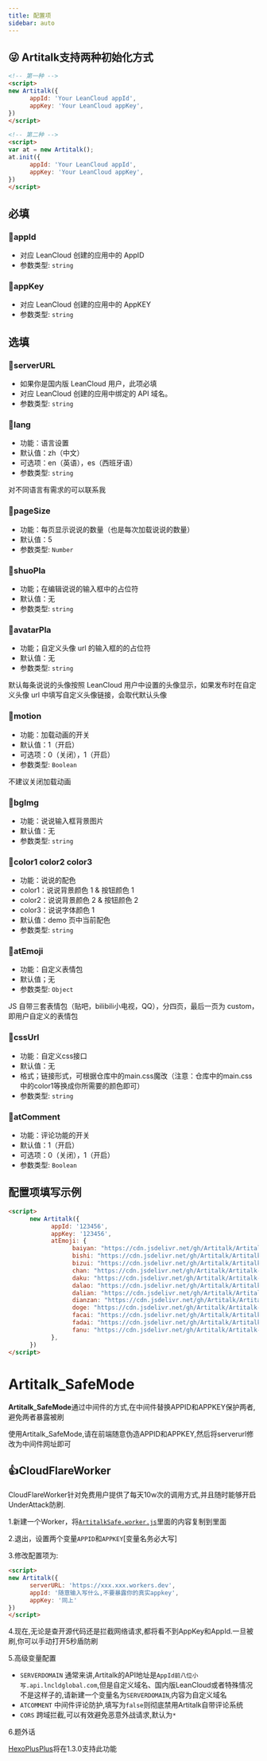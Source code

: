 ```yaml
---
title: 配置项
sidebar: auto
---
```



## 😜 Artitalk支持两种初始化方式

```html
<!-- 第一种 -->
<script>
new Artitalk({
      appId: 'Your LeanCloud appId',
      appKey: 'Your LeanCloud appKey',
})
</script>

<!-- 第二种 -->
<script>
var at = new Artitalk();
at.init({
      appId: 'Your LeanCloud appId',
      appKey: 'Your LeanCloud appKey',      
})
</script>
```

## 必填

### 📌appId

* 对应 LeanCloud 创建的应用中的 AppID
* 参数类型: `string`

### 📌appKey

* 对应 LeanCloud 创建的应用中的 AppKEY
* 参数类型: `string`

## 选填

### 📌serverURL

* 如果你是国内版 LeanCloud 用户，此项必填
* 对应 LeanCloud 创建的应用中绑定的 API 域名。
* 参数类型: `string`

### 📌lang

* 功能：语言设置
* 默认值：zh（中文）
* 可选项：en（英语），es（西班牙语）
* 参数类型: `string`

对不同语言有需求的可以联系我

### 📌pageSize

* 功能：每页显示说说的数量（也是每次加载说说的数量）
* 默认值：5
* 参数类型: `Number`

### 📌shuoPla

* 功能；在编辑说说的输入框中的占位符
* 默认值：无
* 参数类型: `string`

### 📌avatarPla

* 功能；自定义头像 url 的输入框的的占位符
* 默认值：无
* 参数类型: `string`

默认每条说说的头像按照 LeanCloud 用户中设置的头像显示，如果发布时在自定义头像 url 中填写自定义头像链接，会取代默认头像

### 📌motion

* 功能：加载动画的开关
* 默认值：1（开启）
* 可选项：0（关闭），1（开启）
* 参数类型: `Boolean`

不建议关闭加载动画

### 📌bgImg

* 功能：说说输入框背景图片
* 默认值：无
* 参数类型: `string`

### 📌color1 color2 color3

* 功能：说说的配色
* color1：说说背景颜色 1 & 按钮颜色 1
* color2：说说背景颜色 2 & 按钮颜色 2
* color3：说说字体颜色 1
* 默认值：demo 页中当前配色
* 参数类型: `string`

### 📌atEmoji

* 功能：自定义表情包
* 默认值；无
* 参数类型: `Object`

JS 自带三套表情包（贴吧，bilibili小电视，QQ），分四页，最后一页为 custom，即用户自定义的表情包

### 📌cssUrl

* 功能：自定义css接口
* 默认值：无
* 格式；链接形式，可根据仓库中的main.css魔改（注意：仓库中的main.css中的color1等换成你所需要的颜色即可）
* 参数类型: `string`

### 📌atComment

* 功能：评论功能的开关
* 默认值：1（开启）
* 可选项：0（关闭），1（开启）
* 参数类型: `Boolean`

## 配置项填写示例

```html
<script>
      new Artitalk({
            appId: '123456',
            appKey: '123456',
            atEmoji: {
                  baiyan: "https://cdn.jsdelivr.net/gh/Artitalk/Artitalk-emoji/baiyan.png",
                  bishi: "https://cdn.jsdelivr.net/gh/Artitalk/Artitalk-emoji/bishi.png",
                  bizui: "https://cdn.jsdelivr.net/gh/Artitalk/Artitalk-emoji/bizui.png",
                  chan: "https://cdn.jsdelivr.net/gh/Artitalk/Artitalk-emoji/chan.png",
                  daku: "https://cdn.jsdelivr.net/gh/Artitalk/Artitalk-emoji/daku.png",
                  dalao: "https://cdn.jsdelivr.net/gh/Artitalk/Artitalk-emoji/dalao.png",
                  dalian: "https://cdn.jsdelivr.net/gh/Artitalk/Artitalk-emoji/dalian.png",
                  dianzan: "https://cdn.jsdelivr.net/gh/Artitalk/Artitalk-emoji/dianzan.png",
                  doge: "https://cdn.jsdelivr.net/gh/Artitalk/Artitalk-emoji/doge.png",
                  facai: "https://cdn.jsdelivr.net/gh/Artitalk/Artitalk-emoji/facai.png",
                  fadai: "https://cdn.jsdelivr.net/gh/Artitalk/Artitalk-emoji/fadai.png",
                  fanu: "https://cdn.jsdelivr.net/gh/Artitalk/Artitalk-emoji/fanu.png",
            },
      })
</script>
```

# Artitalk_SafeMode

**Artitalk_SafeMode**通过中间件的方式,在中间件替换APPID和APPKEY保护两者,避免两者暴露被刷

使用Artitalk_SafeMode,请在前端随意伪造APPID和APPKEY,然后将serverurl修改为中间件网址即可


## 👍CloudFlareWorker

CloudFlareWorker针对免费用户提供了每天10w次的调用方式,并且随时能够开启UnderAttack防刷.

1.新建一个Worker，将[`ArtitalkSafe.worker.js`](https://raw.githubusercontent.com/ArtitalkJS/Artitalk/master/ArtitalkSafe.worker.js)里面的内容复制到里面

2.退出，设置两个变量`APPID`和`APPKEY`[变量名务必大写]

3.修改配置项为:

```html
<script>
new Artitalk({
      serverURL: 'https://xxx.xxx.workers.dev',
      appId: '随意输入写什么,不要暴露你的真实appkey',
      appKey: '同上'
})
</script>
```
4.现在,无论是查开源代码还是拦截网络请求,都将看不到AppKey和AppId.一旦被刷,你可以手动打开5秒盾防刷

5.高级变量配置

- `SERVERDOMAIN` 通常来讲,Artitalk的API地址是`AppId前八位小写.api.lncldglobal.com`,但是自定义域名、国内版LeanCloud或者特殊情况不是这样子的,请新建一个变量名为`SERVERDOMAIN`,内容为自定义域名
- `ATCOMMENT` 中间件评论防护,填写为`false`则彻底禁用Artitalk自带评论系统
- `CORS` 跨域拦截,可以有效避免恶意外战请求,默认为`*`

6.题外话

[HexoPlusPlus](https://hexoplusplus.js.org)将在1.3.0支持此功能

<ins class="adsbygoogle"
     style="display:block"
     data-ad-format="fluid"
     data-ad-layout-key="-fb+5w+4e-db+86"
     data-ad-client="ca-pub-9420537843748923"
     data-ad-slot="8405286900"></ins>
<script>
     (adsbygoogle = window.adsbygoogle || []).push({});
</script>
